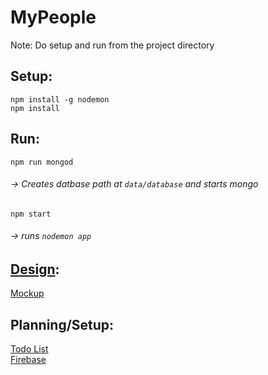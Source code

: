 # MyPeople

Note: Do setup and run from the project directory  

## Setup:
`npm install -g nodemon`  
`npm install`  

## Run:
`npm run mongod`  
###### -> Creates datbase path at `data/database` and starts mongo  
`npm start`  
###### -> runs `nodemon app`  

## [Design](design/):
[Mockup](design/webProj.pdf)  

## Planning/Setup:
[Todo List](https://docs.google.com/document/d/1hBUobtvOneY0wuV1elGh9nda8DQKe0PNZw3iTpGccCc/edit)  
[Firebase](https://console.firebase.google.com/u/0/project/mypeople-5d5e0/overview)  
